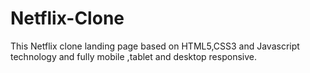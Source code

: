 # Netflix-Clone
This Netflix clone landing page based on HTML5,CSS3 and Javascript technology and fully mobile ,tablet and desktop responsive.
